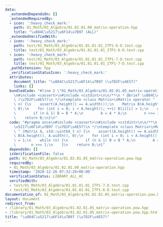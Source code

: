 ```yaml
---
data:
  _extendedDependsOn: []
  _extendedRequiredBy:
  - icon: ':heavy_check_mark:'
    path: 01_Math/03_Algebra/01.02.01.00_matrix-operation.hpp
    title: "\u884C\u5217\u6F14\u7B97 (ALL)"
  _extendedVerifiedWith:
  - icon: ':heavy_check_mark:'
    path: test/01_Math/03_Algebra/01.01.01.01_ITP1-6-D.test.cpp
    title: test/01_Math/03_Algebra/01.01.01.01_ITP1-6-D.test.cpp
  - icon: ':heavy_check_mark:'
    path: test/01_Math/03_Algebra/01.01.01.01_ITP1-7-D.test.cpp
    title: test/01_Math/03_Algebra/01.01.01.01_ITP1-7-D.test.cpp
  _pathExtension: hpp
  _verificationStatusIcon: ':heavy_check_mark:'
  attributes:
    document_title: "\u884C\u5217\u6F14\u7B97 (\u7D2F\u4E57)"
    links: []
  bundledCode: "#line 2 \"01_Math/03_Algebra/01.02.01.05_matrix-operation.pow.hpp\"\
    \n#include <cassert>\n#include <cstdint>\n\n/**\n * @brief \u884C\u5217\u6F14\u7B97\
    \ (\u7D2F\u4E57)\n */\ntemplate <class Matrix>\nMatrix operator ^ (Matrix A, std::uint64_t\
    \ n) {\n    assert(A.height() == A.width());\n    Matrix B(A.height(), A.width(),\
    \ 0);\n    for (int i = 0; i < A.height(); ++i) B[i][i] = 1;\n    while (n) {\n\
    \        if (n & 1) B = B * A;\n        A = A * A;\n        n >>= 1;\n    }\n\
    \    return B;\n}\n"
  code: "#pragma once\n#include <cassert>\n#include <cstdint>\n\n/**\n * @brief \u884C\
    \u5217\u6F14\u7B97 (\u7D2F\u4E57)\n */\ntemplate <class Matrix>\nMatrix operator\
    \ ^ (Matrix A, std::uint64_t n) {\n    assert(A.height() == A.width());\n    Matrix\
    \ B(A.height(), A.width(), 0);\n    for (int i = 0; i < A.height(); ++i) B[i][i]\
    \ = 1;\n    while (n) {\n        if (n & 1) B = B * A;\n        A = A * A;\n \
    \       n >>= 1;\n    }\n    return B;\n}"
  dependsOn: []
  isVerificationFile: false
  path: 01_Math/03_Algebra/01.02.01.05_matrix-operation.pow.hpp
  requiredBy:
  - 01_Math/03_Algebra/01.02.01.00_matrix-operation.hpp
  timestamp: '2020-12-26 07:32:26+00:00'
  verificationStatus: LIBRARY_ALL_AC
  verifiedWith:
  - test/01_Math/03_Algebra/01.01.01.01_ITP1-7-D.test.cpp
  - test/01_Math/03_Algebra/01.01.01.01_ITP1-6-D.test.cpp
documentation_of: 01_Math/03_Algebra/01.02.01.05_matrix-operation.pow.hpp
layout: document
redirect_from:
- /library/01_Math/03_Algebra/01.02.01.05_matrix-operation.pow.hpp
- /library/01_Math/03_Algebra/01.02.01.05_matrix-operation.pow.hpp.html
title: "\u884C\u5217\u6F14\u7B97 (\u7D2F\u4E57)"
---
```


